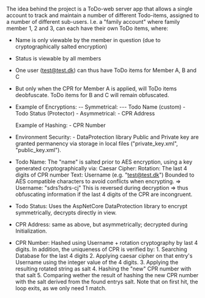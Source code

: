 ﻿The idea behind the project is a ToDo-web server app that allows a single account
to track and maintain a number of different Todo-items, assigned to a number of different sub-users.
I.e. a "family account" where family member 1, 2 and 3, can each have their own ToDo items, where:
- Name is only viewable by the member in question (due to cryptographically salted encryption)
- Status is viewable by all members
- One user (test@test.dk) can thus have ToDo items for Member A, B and C
- But only when the CPR for Member A is applied, will ToDo items deobfuscate. ToDo items for B and C will remain obfuscated.


- Example of Encryptions:
-- Symmetrical:
--- Todo Name (custom)
            - Todo Status (Protector)
        - Asymmetrical:
            - CPR Address
    
    Example of Hashing:
        - CPR Number

- Environment Security:
        - DataProtection library Public and Private key are granted permanency via storage in local files ("private_key.xml", "public_key.xml").

- Todo Name:
    The "name" is salted prior to AES encryption, using a key generated cryptographically via:
        Caesar Cipher:
            Rotation: The last 4 digits of CPR number
            Text: Username (e.g. "test@test.dk")
            Bounded to AES compatible characters to avoid conflicts when encrypting.
            => Username: "sdrs?sdrs-cj"
    This is reversed during decryption
    => thus obfuscating information if the last 4 digits of the CPR are incongruent.

- Todo Status:
    Uses the AspNetCore DataProtection library to encrypt symmetrically, decrypts directly in view.

- CPR Address:
    same as above, but asymmetrically; decrypted during Initialization.

- CPR Number:
    Hashed using Username + rotation cryptography by last 4 digits.
    In addition, the uniqueness of CPR is verified by:
        1. Searching Database for the last 4 digits
        2. Applying caesar cipher on that entry's Username using the integer value of the 4 digits.
        3. Applying the resulting rotated string as salt
        4. Hashing the "new" CPR number with that salt
        5. Comparing wether the result of hashing the new CPR number with the salt derived from the found entrys salt.
    Note that on first hit, the loop exits, as we only need 1 match.